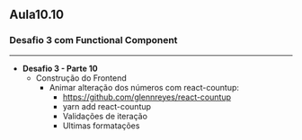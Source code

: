 ## Aula10.10
### Desafio 3 com Functional Component
---
- **Desafio 3 - Parte 10**
	- Construção do Frontend
		- Animar alteração dos números com react-countup: 
			- https://github.com/glennreyes/react-countup
			- yarn add react-countup
			- Validações de iteração
			- Ultimas formatações